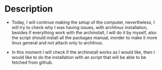 # Description

- Today, I will continue making the setup of the computer,
  nevertheless, I will try to check why I was having issues,
  with archlinux installation, besides if everything work
  with the archinstall, I will do it by myself, also the 
  script should install all the packages manual, inorder
  to make it more linux general and not attach only to 
  archlinux.

- In this moment I will check if the archinstall works as I 
  would like, then I would like to do the installation with 
  an script that will be able to be fetched from github.
  
    
    
  
    
